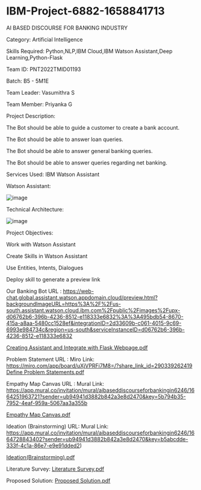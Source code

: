 # IBM-Project-6882-1658841713
AI BASED DISCOURSE FOR BANKING INDUSTRY

Category: Artificial Intelligence

Skills Required:   Python,NLP,IBM Cloud,IBM Watson Assistant,Deep Learning,Python-Flask

Team ID: PNT2022TMID01193

Batch: B5 - 5M1E

Team Leader: Vasumithra S

Team Member: Priyanka G

Project Description:

The Bot should be able to guide a customer to create a bank account.

The Bot should be able to answer loan queries.

The Bot should be able to answer general banking queries.

The Bot should be able to answer queries regarding net banking.

Services Used:
IBM Watson Assistant

Watson Assistant:

![image](https://user-images.githubusercontent.com/113159759/194334226-af121a32-81d6-4f09-b574-e72a3cf4443a.png)

Technical Architecture:

![image](https://user-images.githubusercontent.com/113159759/194334343-13d8810c-912e-41b7-bee6-800b7221078c.png)


Project Objectives:

Work with Watson Assistant

Create Skills  in Watson Assistant

Use Entities, Intents, Dialogues

Deploy skill to generate a preview link


Our Banking Bot URL : https://web-chat.global.assistant.watson.appdomain.cloud/preview.html?backgroundImageURL=https%3A%2F%2Fus-south.assistant.watson.cloud.ibm.com%2Fpublic%2Fimages%2Fupx-d06762b6-396b-4236-8512-e118333e6832%3A%3A495bdb54-8670-415a-a8aa-5480cc1528ef&integrationID=2d33609b-c061-4015-9c69-6993e984734c&region=us-south&serviceInstanceID=d06762b6-396b-4236-8512-e118333e6832

[Creating Assistant and Integrate with Flask Webpage.pdf](https://github.com/IBM-EPBL/IBM-Project-6882-1658841713/files/9705007/Creating.Assistant.and.Integrate.with.Flask.Webpage.pdf)

Problem Statement URL : Miro Link: https://miro.com/app/board/uXjVPRFi7M8=/?share_link_id=290339262419
[Define Problem Statements.pdf](https://github.com/IBM-EPBL/IBM-Project-6882-1658841713/files/9704998/Define.Problem.Statements.pdf)


Empathy Map Canvas URL : Mural Link: https://app.mural.co/invitation/mural/aibaseddiscourseforbankingin6246/1664251963721?sender=ub94941d3882b842a3e8d2470&key=5b794b35-7952-4eaf-959a-5067aa3a355b

[Empathy Map Canvas.pdf](https://github.com/IBM-EPBL/IBM-Project-6882-1658841713/files/9705000/Empathy.Map.Canvas.pdf)

Ideation (Brainstorming) URL: Mural Link: https://app.mural.co/invitation/mural/aibaseddiscourseforbankingin6246/1664728843402?sender=ub94941d3882b842a3e8d2470&key=b5abcdde-333f-4c1a-86e7-e9e91dded2)

[Ideation(Brainstorming).pdf](https://github.com/IBM-EPBL/IBM-Project-6882-1658841713/files/9706182/Ideation.Brainstorming.pdf)


Literature Survey:
[Literature Survey.pdf](https://github.com/IBM-EPBL/IBM-Project-6882-1658841713/files/9705002/Literature.Survey.pdf)

Proposed Solution:
[Proposed Solution.pdf](https://github.com/IBM-EPBL/IBM-Project-6882-1658841713/files/9705005/Proposed.Solution.pdf)
